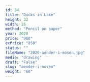 ```yaml
---
id: 34
title: "Ducks in Lake"
height: 32
width: 26
method: "Pencil on paper"
year: 2020
price: "900"
exPrice: "850"
status: ""
fileName: "2020-aender-i-mosen.jpg"
medie: "drawing"
draft: "False"
slug: "aender-i-mosen"
weight: "60"
---
```

